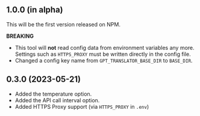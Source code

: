 ## 1.0.0 (in alpha)

This will be the first version released on NPM.

**BREAKING**

- This tool will **not** read config data from environment variables any more. Settings such as `HTTPS_PROXY` must be written directly in the config file.
- Changed a config key name from `GPT_TRANSLATOR_BASE_DIR` to `BASE_DIR`.

## 0.3.0 (2023-05-21)

- Added the temperature option.
- Added the API call interval option.
- Added HTTPS Proxy support (via `HTTPS_PROXY` in `.env`)

